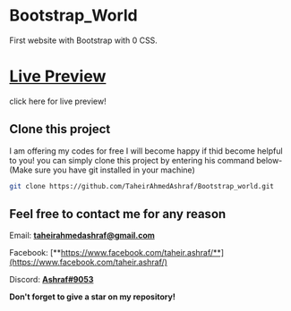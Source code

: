 # Bootstrap_World
First website with Bootstrap with 0 CSS.

# [Live Preview](https://taheirahmedashraf.github.io/Change-CSS-var-withJS/)
click here for live preview!


## Clone this project

I am offering my codes for free I will become happy if thid become helpful to you! you can simply clone this project by entering his command below- (Make sure you have git installed in your machine)

```bash
git clone https://github.com/TaheirAhmedAshraf/Bootstrap_world.git
```


## Feel free to contact me for any reason

Email: [**taheirahmedashraf@gmail.com**](taheirahmedashraf@gmail.com)

Facebook: [**https://www.facebook.com/taheir.ashraf/**](https://www.facebook.com/taheir.ashraf/)

Discord: [**Ashraf#9053**](https://discord.com/users/531646946817998852/?fbclid=IwAR3mNxgFMt2tLQh3TS7kvFs0xDyNl2Gfgdpf3pzui2YpnobLwzAiuuW7DLo)

**Don't forget to give a star on my repository!**
